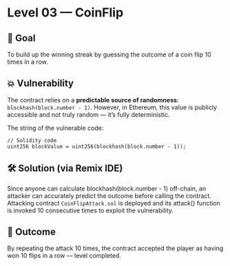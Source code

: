 # **Level 03 — CoinFlip**

## 🎯 Goal  
To build up the winning streak by guessing the outcome of a coin flip 10 times in a row. 

## 💥 Vulnerability  
The contract relies on a **predictable source of randomness**: `blockhash(block.number - 1)`.
However, in Ethereum, this value is publicly accessible and not truly random — it’s fully deterministic.

The string of the vulnerable code:
```solidity 
// Solidity code 
uint256 blockValue = uint256(blockhash(block.number - 1));
```

## 🛠 ️Solution (via Remix IDE)
Since anyone can calculate blockhash(block.number - 1) off-chain, an attacker can accurately predict the outcome before calling the contract.
Attacking contract `CoinFlipAttack.sol` is deployed and its attack() function is invoked 10 consecutive times to exploit the vulnerability.

## 🧙 Outcome
By repeating the attack 10 times, the contract accepted the player as having won 10 flips in a row — level completed.
